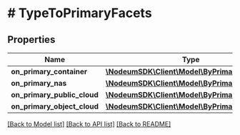 # # TypeToPrimaryFacets

## Properties

Name | Type | Description | Notes
------------ | ------------- | ------------- | -------------
**on_primary_container** | [**\NodeumSDK\Client\Model\ByPrimaryTypeFacet**](ByPrimaryTypeFacet.md) |  | [optional] 
**on_primary_nas** | [**\NodeumSDK\Client\Model\ByPrimaryTypeFacet**](ByPrimaryTypeFacet.md) |  | [optional] 
**on_primary_public_cloud** | [**\NodeumSDK\Client\Model\ByPrimaryTypeFacet**](ByPrimaryTypeFacet.md) |  | [optional] 
**on_primary_object_cloud** | [**\NodeumSDK\Client\Model\ByPrimaryTypeFacet**](ByPrimaryTypeFacet.md) |  | [optional] 

[[Back to Model list]](../../README.md#documentation-for-models) [[Back to API list]](../../README.md#documentation-for-api-endpoints) [[Back to README]](../../README.md)


